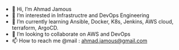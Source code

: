 - 👋 Hi, I’m Ahmad Jamous
- 👀 I’m interested in Infrastructre and DevOps Engineering
- 🌱 I’m currently learning Ansible, Docker, K8s, Jenkins, AWS cloud,   terraform, ArgoCD.
- 💞️ I’m looking to collaborate on AWS and DevOps
- 📫 How to reach me @mail : ahmad.jamous@gmail.com

<!---
ajjamus/ajjamus is a ✨ special ✨ repository because its `README.md` (this file) appears on your GitHub profile.
You can click the Preview link to take a look at your changes.
--->

